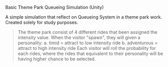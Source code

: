 Basic Theme Park Queueing Simulation (Unity)

A simple simulation that reflect on Queueing System in a theme park work.
Created solely for study purposes.


> The theme park consist of 4 different rides that been assigned the intensity value.
> When the visitor "spawn", they will given a personality:
    a. timid = attract to low intensity ride
    b. adventurous = attract to high intensity ride
> Each visitor will roll the probability for each rides, where the rides that equivalent to their personality will be having higher chance to be selected.
